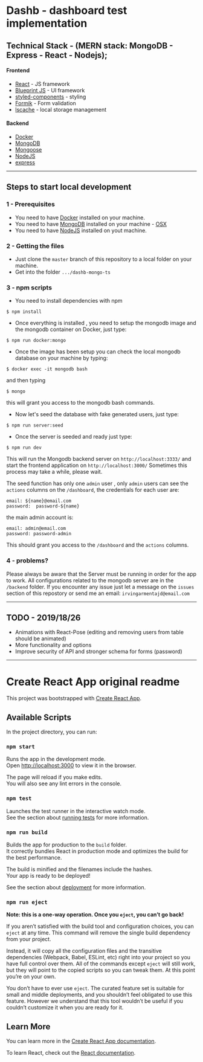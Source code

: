 # Dashb - dashboard test implementation

## Technical Stack  - (MERN stack: MongoDB - Express - React - Nodejs);

#### Frontend
- [React](https://github.com/facebook/react) - JS framework
- [Blueprint JS](https://blueprintjs.com/docs/#core) - UI framework
- [styled-components](https://www.styled-components.com/) - styling
- [Formik](https://jaredpalmer.com/formik/) - Form validation
- [lscache](https://github.com/pamelafox/lscache) - local storage management

#### Backend 
- [Docker](https://www.docker.com/)
- [MongoDB](https://www.mongodb.com/jp)
- [Mongoose](https://github.com/Automattic/mongoose)
- [NodeJS](https://nodejs.org/ja/)
- [express](https://expressjs.com/ja/api.html)

---
## Steps to start local development 

### 1 - Prerequisites 
- You need to have [Docker](https://www.docker.com/) installed on your machine.
- You need to have [MongoDB](https://www.mongodb.com/jp) installed on your machine - [OSX](https://docs.mongodb.com/manual/tutorial/install-mongodb-on-os-x/)
- You need to have [NodeJS](https://nodejs.org/ja/) installed on yout machine.

### 2 - Getting the files 
- Just clone the `master` branch of this repository to a local folder on your machine. 
- Get into the folder `.../dashb-mongo-ts` 

### 3 - npm scripts 
- You need to install dependencies with npm 
```
$ npm install
```

- Once everything is installed , you need to setup the mongodb image and the mongodb container on Docker, just type: 
```
$ npm run docker:mongo
```

- Once the image has been setup you can check the local mongodb database on your machine by typing: 
```
$ docker exec -it mongodb bash
``` 
and then typing 
```
$ mongo 
``` 
this will grant you access to the mongodb bash commands. 


- Now let's seed the database with fake generated users, just type:
```
$ npm run server:seed
```
- Once the server is seeded and ready just type: 
```
$ npm run dev 
```
This will run the Mongodb backend server on `http://localhost:3333/` and start the frontend application on `http://localhost:3000/`
Sometimes this process may take a while, please wait. 

The seed function has only one `admin` user , only `admin` users can see the `actions` columns on the `/dashboard`, the credentials for each user are:

```
email: ${name}@email.com
password:  password-${name}
```

the main admin account is:
```
email: admin@email.com
password: password-admin
```
This should grant you access to the `/dashboard` and the `actions` columns. 

### 4 - problems?
Please always be aware that the Server must be running in order for the app to work. 
All configurations related to the mongodb server are in the `/backend` folder. 
If you encounter any issue just let a message on the `issues` section of this repostory or send me an email: `irvingarmentajd@email.com`

---

## TODO - 2019/18/26
- Animations with React-Pose (editing and removing users from table should be animated)
- More functionality and options
- Improve security of API and stronger schema for forms (password) 

---

# Create React App original readme

This project was bootstrapped with [Create React App](https://github.com/facebook/create-react-app).

## Available Scripts

In the project directory, you can run:

### `npm start`

Runs the app in the development mode.<br>
Open [http://localhost:3000](http://localhost:3000) to view it in the browser.

The page will reload if you make edits.<br>
You will also see any lint errors in the console.

### `npm test`

Launches the test runner in the interactive watch mode.<br>
See the section about [running tests](https://facebook.github.io/create-react-app/docs/running-tests) for more information.

### `npm run build`

Builds the app for production to the `build` folder.<br>
It correctly bundles React in production mode and optimizes the build for the best performance.

The build is minified and the filenames include the hashes.<br>
Your app is ready to be deployed!

See the section about [deployment](https://facebook.github.io/create-react-app/docs/deployment) for more information.

### `npm run eject`

**Note: this is a one-way operation. Once you `eject`, you can’t go back!**

If you aren’t satisfied with the build tool and configuration choices, you can `eject` at any time. This command will remove the single build dependency from your project.

Instead, it will copy all the configuration files and the transitive dependencies (Webpack, Babel, ESLint, etc) right into your project so you have full control over them. All of the commands except `eject` will still work, but they will point to the copied scripts so you can tweak them. At this point you’re on your own.

You don’t have to ever use `eject`. The curated feature set is suitable for small and middle deployments, and you shouldn’t feel obligated to use this feature. However we understand that this tool wouldn’t be useful if you couldn’t customize it when you are ready for it.

## Learn More

You can learn more in the [Create React App documentation](https://facebook.github.io/create-react-app/docs/getting-started).

To learn React, check out the [React documentation](https://reactjs.org/).
